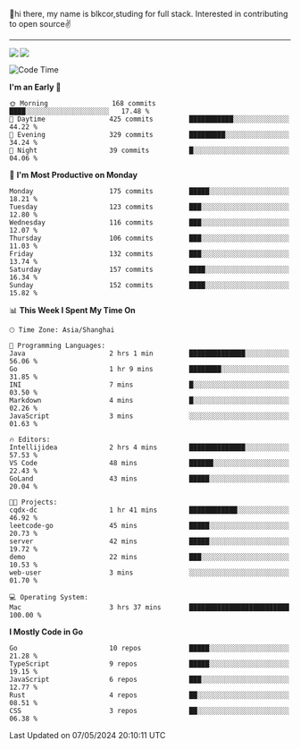 👋hi there, my name is blkcor,studing for full stack.
Interested in contributing to open source✌️

<hr/>

![](https://github-readme-stats.vercel.app/api?username=blkcor)
<a href="https://github.com/blkcor/github-readme-stats">
    <img align="left" src="https://github-readme-stats.vercel.app/api/top-langs/?username=blkcor&hide=jupyter%20notebook,shaderlab,tex,c%23&langs_count=9" />
</a>


<!--START_SECTION:waka-->
![Code Time](http://img.shields.io/badge/Code%20Time-1%2C041%20hrs%2045%20mins-blue)

**I'm an Early 🐤** 

```text
🌞 Morning                168 commits         ████░░░░░░░░░░░░░░░░░░░░░   17.48 % 
🌆 Daytime                425 commits         ███████████░░░░░░░░░░░░░░   44.22 % 
🌃 Evening                329 commits         █████████░░░░░░░░░░░░░░░░   34.24 % 
🌙 Night                  39 commits          █░░░░░░░░░░░░░░░░░░░░░░░░   04.06 % 
```
📅 **I'm Most Productive on Monday** 

```text
Monday                   175 commits         █████░░░░░░░░░░░░░░░░░░░░   18.21 % 
Tuesday                  123 commits         ███░░░░░░░░░░░░░░░░░░░░░░   12.80 % 
Wednesday                116 commits         ███░░░░░░░░░░░░░░░░░░░░░░   12.07 % 
Thursday                 106 commits         ███░░░░░░░░░░░░░░░░░░░░░░   11.03 % 
Friday                   132 commits         ███░░░░░░░░░░░░░░░░░░░░░░   13.74 % 
Saturday                 157 commits         ████░░░░░░░░░░░░░░░░░░░░░   16.34 % 
Sunday                   152 commits         ████░░░░░░░░░░░░░░░░░░░░░   15.82 % 
```


📊 **This Week I Spent My Time On** 

```text
🕑︎ Time Zone: Asia/Shanghai

💬 Programming Languages: 
Java                     2 hrs 1 min         ██████████████░░░░░░░░░░░   56.06 % 
Go                       1 hr 9 mins         ████████░░░░░░░░░░░░░░░░░   31.85 % 
INI                      7 mins              █░░░░░░░░░░░░░░░░░░░░░░░░   03.50 % 
Markdown                 4 mins              █░░░░░░░░░░░░░░░░░░░░░░░░   02.26 % 
JavaScript               3 mins              ░░░░░░░░░░░░░░░░░░░░░░░░░   01.63 % 

🔥 Editors: 
Intellijidea             2 hrs 4 mins        ██████████████░░░░░░░░░░░   57.53 % 
VS Code                  48 mins             ██████░░░░░░░░░░░░░░░░░░░   22.43 % 
GoLand                   43 mins             █████░░░░░░░░░░░░░░░░░░░░   20.04 % 

🐱‍💻 Projects: 
cqdx-dc                  1 hr 41 mins        ████████████░░░░░░░░░░░░░   46.92 % 
leetcode-go              45 mins             █████░░░░░░░░░░░░░░░░░░░░   20.73 % 
server                   42 mins             █████░░░░░░░░░░░░░░░░░░░░   19.72 % 
demo                     22 mins             ███░░░░░░░░░░░░░░░░░░░░░░   10.53 % 
web-user                 3 mins              ░░░░░░░░░░░░░░░░░░░░░░░░░   01.70 % 

💻 Operating System: 
Mac                      3 hrs 37 mins       █████████████████████████   100.00 % 
```

**I Mostly Code in Go** 

```text
Go                       10 repos            █████░░░░░░░░░░░░░░░░░░░░   21.28 % 
TypeScript               9 repos             █████░░░░░░░░░░░░░░░░░░░░   19.15 % 
JavaScript               6 repos             ███░░░░░░░░░░░░░░░░░░░░░░   12.77 % 
Rust                     4 repos             ██░░░░░░░░░░░░░░░░░░░░░░░   08.51 % 
CSS                      3 repos             ██░░░░░░░░░░░░░░░░░░░░░░░   06.38 % 
```




 Last Updated on 07/05/2024 20:10:11 UTC
<!--END_SECTION:waka-->


